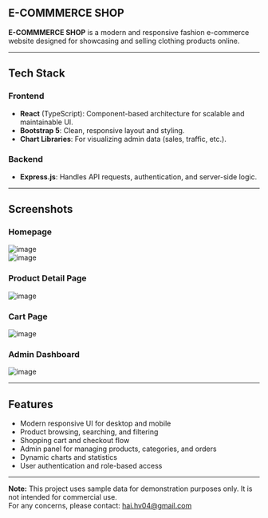 ## E-COMMMERCE SHOP

**E-COMMMERCE SHOP** is a modern and responsive fashion e-commerce website designed for showcasing and selling clothing products online.

---

## Tech Stack

### Frontend
- **React** (TypeScript): Component-based architecture for scalable and maintainable UI.
- **Bootstrap 5**: Clean, responsive layout and styling.
- **Chart Libraries**: For visualizing admin data (sales, traffic, etc.).

### Backend
- **Express.js**: Handles API requests, authentication, and server-side logic.

---

## Screenshots

### Homepage

![image](https://github.com/user-attachments/assets/179456a7-8538-4266-b95e-e0c6e9d6e4da)  
![image](https://github.com/user-attachments/assets/de920692-925b-4e48-8fdc-a15a2a346ba4)

### Product Detail Page
![image](https://github.com/user-attachments/assets/b5e07424-f41a-404d-9ed0-34eefb222056)  

### Cart Page

![image](https://github.com/user-attachments/assets/e4f7d774-1922-4d0f-8087-6454bfd4ed33)  

### Admin Dashboard  
![image](https://github.com/user-attachments/assets/92cb0fc2-4ce4-4f2f-b4e0-ad26be392da6)

---

## Features

- Modern responsive UI for desktop and mobile
- Product browsing, searching, and filtering
- Shopping cart and checkout flow
- Admin panel for managing products, categories, and orders
- Dynamic charts and statistics
- User authentication and role-based access
---

**Note:** This project uses sample data for demonstration purposes only. It is not intended for commercial use.  
For any concerns, please contact: hai.hv04@gmail.com
